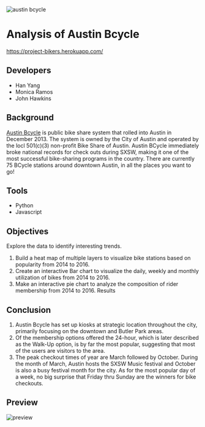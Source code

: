 ![austin bcycle](https://www.open-austin.org/assets/images/austin-b-cycle.png)
# Analysis of Austin Bcycle
https://project-bikers.herokuapp.com/
## Developers
* Han Yang 
* Monica Ramos
* John Hawkins
## Background
[Austin Bcycle](https://austin.bcycle.com/) is public bike share system that rolled into Austin in December 2013. The system is owned by the City of Austin and operated by the locl 501(c)(3) non-profit Bike Share of Austin. Austin BCycle immediately broke national records for check outs during SXSW, making it one of the most successful bike-sharing programs in the country. There are currently 75 BCycle stations around downtown Austin, in all the places you want to go!
## Tools 
* Python
* Javascript
## Objectives
Explore the data to identify interesting trends. 
1. Build a heat map of multiple layers to visualize bike stations based on popularity from 2014 to 2016.
2. Create an interactive Bar chart to visualize the daily, weekly and monthly utilization of bikes from 2014 to 2016.
3. Make an interactive pie chart to analyze the composition of rider membership from 2014 to 2016.
Results

## Conclusion
1. Austin Bcycle has set up kiosks at strategic location throughout the city, primarily focusing on the downtown and Butler Park areas.
2. Of the membership options offered the 24-hour, which is later described as the Walk-Up option, is by far the most popular, suggesting that most of the users are visitors to the area.
3. The peak checkout times of year are March followed by October. During the month of March, Austin hosts the SXSW Music festival and October is also a busy festival month for the city. As for the most popular day of a week, no big surprise that Friday thru Sunday are the winners for bike checkouts.
## Preview
![preview](preview.png)
